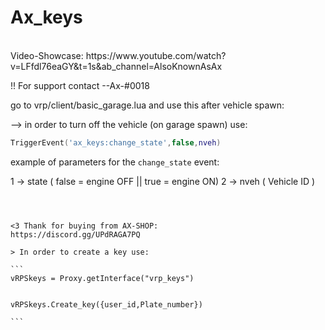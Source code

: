 # Ax_keys

<br>
Video-Showcase: https://www.youtube.com/watch?v=LFfdl76eaGY&t=1s&ab_channel=AlsoKnownAsAx
</br>

!! For support contact --Ax-#0018 

go to vrp/client/basic_garage.lua and use this after vehicle spawn:

--> in order to turn off the vehicle (on garage spawn) use:

```lua
TriggerEvent('ax_keys:change_state',false,nveh)
```

example of parameters for the `change_state` event:

1 -> state ( false = engine OFF || true = engine ON)
2 -> nveh  ( Vehicle ID )


``````````````````````````````````````````````



<3 Thank for buying from AX-SHOP:           https://discord.gg/UPdRAGA7PQ

> In order to create a key use: 

```
vRPSkeys = Proxy.getInterface("vrp_keys")


vRPSkeys.Create_key({user_id,Plate_number})

```



